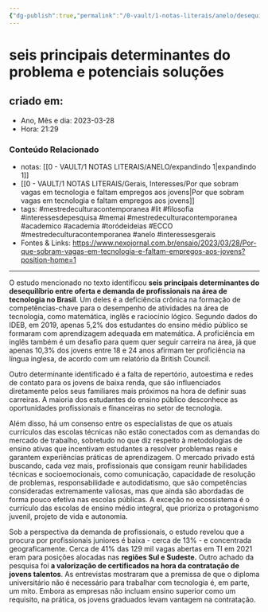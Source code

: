 ```yaml
---
{"dg-publish":true,"permalink":"/0-vault/1-notas-literais/anelo/desequilibrio-entre-oferta-e-demanda-de-profissionais-na-area-de-tecnologia-no-brasil/","tags":["mestredeculturacontemporanea","lit","filosofia","interessesdepesquisa","memai","academico","academia","toródeideias","ECCO","anelo"],"dgHomeLink":true,"dgShowLocalGraph":true,"dgShowFileTree":true,"dgEnableSearch":true}
---
```


# seis principais determinantes do problema e potenciais soluções

## criado em: 
-  Ano, Mês e dia: 2023-03-28
- Hora: 21:29

### Conteúdo Relacionado
- notas: [[0 - VAULT/1 NOTAS LITERAIS/ANELO/expandindo 1\|expandindo 1]]
- [[0 - VAULT/1 NOTAS LITERAIS/Gerais, Interesses/Por que sobram vagas em tecnologia e faltam empregos aos jovens\|Por que sobram vagas em tecnologia e faltam empregos aos jovens]]
- tags: #mestredeculturacontemporanea #lit #filosofia #interessesdepesquisa #memai #mestredeculturacontemporanea #academico #academia #toródeideias #ECCO #mestredeculturacontemporanea #anelo #interessesgerais 
- Fontes & Links: https://www.nexojornal.com.br/ensaio/2023/03/28/Por-que-sobram-vagas-em-tecnologia-e-faltam-empregos-aos-jovens?position-home=1
---
O estudo mencionado no texto identificou **seis principais determinantes do desequilíbrio entre oferta e demanda de profissionais na área de tecnologia no Brasil**. Um deles é a deficiência crônica na formação de competências-chave para o desempenho de atividades na área de tecnologia, como matemática, inglês e raciocínio lógico. Segundo dados do IDEB, em 2019, apenas 5,2% dos estudantes do ensino médio público se formaram com aprendizagem adequada em matemática. A proficiência em inglês também é um desafio para quem quer seguir carreira na área, já que apenas 10,3% dos jovens entre 18 e 24 anos afirmam ter proficiência na língua inglesa, de acordo com um relatório da British Council.

Outro determinante identificado é a falta de repertório, autoestima e redes de contato para os jovens de baixa renda, que são influenciados diretamente pelos seus familiares mais próximos na hora de definir suas carreiras. A maioria dos estudantes do ensino público desconhece as oportunidades profissionais e financeiras no setor de tecnologia.

Além disso, há um consenso entre os especialistas de que os atuais currículos das escolas técnicas não estão conectados com as demandas do mercado de trabalho, sobretudo no que diz respeito à metodologias de ensino ativas que incentivam estudantes a resolver problemas reais e garantem experiências práticas de aprendizagem. O mercado privado está buscando, cada vez mais, profissionais que consigam reunir habilidades técnicas e socioemocionais, como comunicação, capacidade de resolução de problemas, responsabilidade e autodidatismo, que são competências consideradas extremamente valiosas, mas que ainda são abordadas de forma pouco efetiva nas escolas públicas. A exceção no ecossistema é o currículo das escolas de ensino médio integral, que prioriza o protagonismo juvenil, projeto de vida e autonomia.

Sob a perspectiva da demanda de profissionais, o estudo revelou que a procura por profissionais juniores é baixa - cerca de 13% - e concentrada geograficamente. Cerca de 41% das 129 mil vagas abertas em TI em 2021 eram para posições alocadas nas **regiões Sul e Sudeste.** Outro achado da pesquisa foi **a valorização de certificados na hora da contratação de jovens talentos**. As entrevistas mostraram que a premissa de que o diploma universitário não é necessário para trabalhar com tecnologia é, em parte, um mito. Embora as empresas não incluam ensino superior como um requisito, na prática, os jovens graduados levam vantagem na contratação.